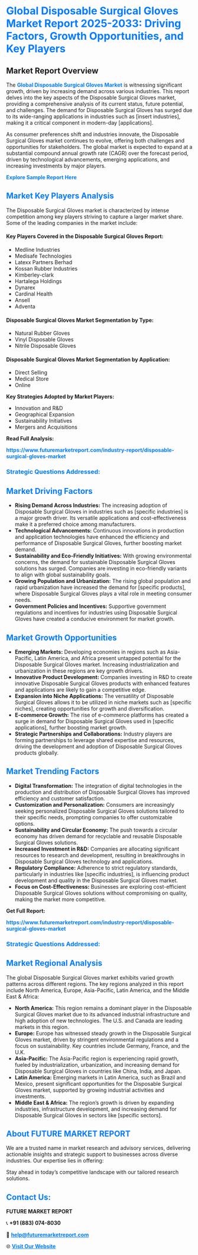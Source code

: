 <h1 style="color: #007BFF;">Global Disposable Surgical Gloves Market Report 2025-2033: Driving Factors, Growth Opportunities, and Key Players</h1>

<section id="overview">
<h2>Market Report Overview</h2>
<p>The <a href="https://www.futuremarketreport.com/industry-report/disposable-surgical-gloves-market" style="color: #007BFF; text-decoration: none;"><strong>Global Disposable Surgical Gloves Market</strong></a> is witnessing significant growth, driven by increasing demand across various industries. This report delves into the key aspects of the Disposable Surgical Gloves market, providing a comprehensive analysis of its current status, future potential, and challenges. The demand for Disposable Surgical Gloves has surged due to its wide-ranging applications in industries such as [insert industries], making it a critical component in modern-day [applications].</p>
<p>As consumer preferences shift and industries innovate, the Disposable Surgical Gloves market continues to evolve, offering both challenges and opportunities for stakeholders. The global market is expected to expand at a substantial compound annual growth rate (CAGR) over the forecast period, driven by technological advancements, emerging applications, and increasing investments by major players.</p>
</section>

<section id="overview">
<p><a href="https://www.futuremarketreport.com/request-sample/reportId=46687" style="color: #007BFF; text-decoration: none;"><strong>Explore Sample Report Here</strong></a></p>
</section>

<section id="key-players">
<h2 style="color: #007BFF;">Market Key Players Analysis</h2>
<p>The Disposable Surgical Gloves market is characterized by intense competition among key players striving to capture a larger market share. Some of the leading companies in the market include:</p>
<h4>Key Players Covered in the Disposable Surgical Gloves Report:</h4>
<ul><li>Medline Industries</li><li>Medisafe Technologies</li><li>Latexx Partners Berhad</li><li>Kossan Rubber Industries</li><li>Kimberley-clark</li><li>Hartalega Holdings</li><li>Dynarex</li><li>Cardinal Health</li><li>Ansell</li><li>Adventa</li></ul>
<h4>Disposable Surgical Gloves Market Segmentation by Type:</h4>
<ul><li>Natural Rubber Gloves</li><li>Vinyl Disposable Gloves</li><li>Nitrile Disposable Gloves</li></ul>

<h4>Disposable Surgical Gloves Market Segmentation by Application:</h4>
<ul><li>Direct Selling</li><li>Medical Store</li><li>Online</li></ul>
<p><strong>Key Strategies Adopted by Market Players:</strong></p>
<ul>
<li>Innovation and R&D</li>
<li>Geographical Expansion</li>
<li>Sustainability Initiatives</li>
<li>Mergers and Acquisitions</li>
</ul>
</section>

<section>
<p><strong>Read Full Analysis: </strong></p><a href="https://www.futuremarketreport.com/industry-report/disposable-surgical-gloves-market" style="color: #007BFF; text-decoration: none;"><strong>https://www.futuremarketreport.com/industry-report/disposable-surgical-gloves-market</strong></a>
<h3 style="color: #007BFF;">Strategic Questions Addressed:</h3>
</section>

<section id="driving-factors">
<h2 style="color: #007BFF;">Market Driving Factors</h2>
<ul>
<li><strong>Rising Demand Across Industries:</strong> The increasing adoption of Disposable Surgical Gloves in industries such as [specific industries] is a major growth driver. Its versatile applications and cost-effectiveness make it a preferred choice among manufacturers.</li>
<li><strong>Technological Advancements:</strong> Continuous innovations in production and application technologies have enhanced the efficiency and performance of Disposable Surgical Gloves, further boosting market demand.</li>
<li><strong>Sustainability and Eco-Friendly Initiatives:</strong> With growing environmental concerns, the demand for sustainable Disposable Surgical Gloves solutions has surged. Companies are investing in eco-friendly variants to align with global sustainability goals.</li>
<li><strong>Growing Population and Urbanization:</strong> The rising global population and rapid urbanization have increased the demand for [specific products], where Disposable Surgical Gloves plays a vital role in meeting consumer needs.</li>
<li><strong>Government Policies and Incentives:</strong> Supportive government regulations and incentives for industries using Disposable Surgical Gloves have created a conducive environment for market growth.</li>
</ul>
</section>

<section id="growth-opportunities">
<h2 style="color: #007BFF;">Market Growth Opportunities</h2>
<ul>
<li><strong>Emerging Markets:</strong> Developing economies in regions such as Asia-Pacific, Latin America, and Africa present untapped potential for the Disposable Surgical Gloves market. Increasing industrialization and urbanization in these regions are key growth drivers.</li>
<li><strong>Innovative Product Development:</strong> Companies investing in R&D to create innovative Disposable Surgical Gloves products with enhanced features and applications are likely to gain a competitive edge.</li>
<li><strong>Expansion into Niche Applications:</strong> The versatility of Disposable Surgical Gloves allows it to be utilized in niche markets such as [specific niches], creating opportunities for growth and diversification.</li>
<li><strong>E-commerce Growth:</strong> The rise of e-commerce platforms has created a surge in demand for Disposable Surgical Gloves used in [specific applications], further boosting market growth.</li>
<li><strong>Strategic Partnerships and Collaborations:</strong> Industry players are forming partnerships to leverage shared expertise and resources, driving the development and adoption of Disposable Surgical Gloves products globally.</li>
</ul>
</section>

<section id="trending-factors">
<h2 style="color: #007BFF;">Market Trending Factors</h2>
<ul>
<li><strong>Digital Transformation:</strong> The integration of digital technologies in the production and distribution of Disposable Surgical Gloves has improved efficiency and customer satisfaction.</li>
<li><strong>Customization and Personalization:</strong> Consumers are increasingly seeking personalized Disposable Surgical Gloves solutions tailored to their specific needs, prompting companies to offer customizable options.</li>
<li><strong>Sustainability and Circular Economy:</strong> The push towards a circular economy has driven demand for recyclable and reusable Disposable Surgical Gloves solutions.</li>
<li><strong>Increased Investment in R&D:</strong> Companies are allocating significant resources to research and development, resulting in breakthroughs in Disposable Surgical Gloves technology and applications.</li>
<li><strong>Regulatory Compliance:</strong> Adherence to strict regulatory standards, particularly in industries like [specific industries], is influencing product development and quality in the Disposable Surgical Gloves market.</li>
<li><strong>Focus on Cost-Effectiveness:</strong> Businesses are exploring cost-efficient Disposable Surgical Gloves solutions without compromising on quality, making the market more competitive.</li>
</ul>
</section>

<section>
<p><strong>Get Full Report: </strong></p><a href="https://www.futuremarketreport.com/industry-report/disposable-surgical-gloves-market" style="color: #007BFF; text-decoration: none;"><strong>https://www.futuremarketreport.com/industry-report/disposable-surgical-gloves-market</strong></a>
<h3 style="color: #007BFF;">Strategic Questions Addressed:</h3>
</section>


<section id="regional-analysis">
<h2 style="color: #007BFF;">Market Regional Analysis</h2>
<p>The global Disposable Surgical Gloves market exhibits varied growth patterns across different regions. The key regions analyzed in this report include North America, Europe, Asia-Pacific, Latin America, and the Middle East & Africa:</p>
<ul>
<li><strong>North America:</strong> This region remains a dominant player in the Disposable Surgical Gloves market due to its advanced industrial infrastructure and high adoption of new technologies. The U.S. and Canada are leading markets in this region.</li>
<li><strong>Europe:</strong> Europe has witnessed steady growth in the Disposable Surgical Gloves market, driven by stringent environmental regulations and a focus on sustainability. Key countries include Germany, France, and the U.K.</li>
<li><strong>Asia-Pacific:</strong> The Asia-Pacific region is experiencing rapid growth, fueled by industrialization, urbanization, and increasing demand for Disposable Surgical Gloves in countries like China, India, and Japan.</li>
<li><strong>Latin America:</strong> Emerging markets in Latin America, such as Brazil and Mexico, present significant opportunities for the Disposable Surgical Gloves market, supported by growing industrial activities and investments.</li>
<li><strong>Middle East & Africa:</strong> The region’s growth is driven by expanding industries, infrastructure development, and increasing demand for Disposable Surgical Gloves in sectors like [specific sectors].</li>
</ul>
</section>

<footer>
<h2 style="color: #007BFF;">About FUTURE MARKET REPORT</h2>
<p>We are a trusted name in market research and advisory services, delivering actionable insights and strategic support to businesses across diverse industries. Our expertise lies in offering:</p>

<p>Stay ahead in today’s competitive landscape with our tailored research solutions.</p>

<h2 style="color: #007BFF;">Contact Us:</h2>
<p><strong>FUTURE MARKET REPORT</strong></p>
<p>📞 <strong>+91 (883) 074-8030</strong></p>
<p>📧 <strong><a href="mailto:help@futuremarketreport.com" style="color: #007BFF;">help@futuremarketreport.com</a></strong></p>
<p>🌐 <strong><a href="https://www.futuremarketreport.com/" style="color: #007BFF;">Visit Our Website</a></strong></p>
</footer>